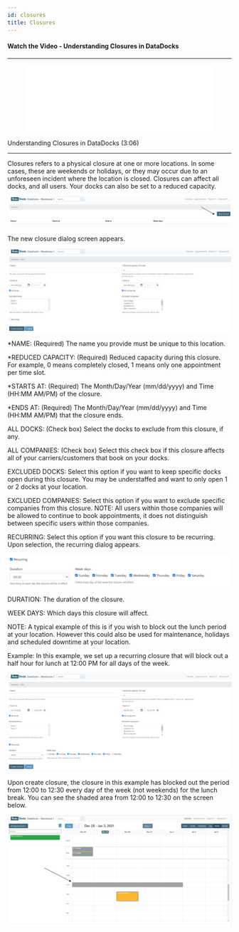 ```yaml
---
id: closures
title: Closures
---
```


#### Watch the Video - Understanding Closures in DataDocks

***
<figure class="video-container">
  <iframe src="//www.youtube.com/embed/ajWE6PAt4qU" frameborder="0" allowfullscreen width="100%"></iframe>
</figure>


Understanding Closures in DataDocks (3:06)
***

Closures refers to a physical closure at one or more locations. In some cases, these are weekends or holidays, or they may occur due to an unforeseen incident where the location is closed. Closures can affect all docks, and all users. Your docks can also be set to a reduced capacity.  

![New Closure](/img/docs/advanced/closures/new.jpg)

The new closure dialog screen appears. 

![New Closure Dialog](/img/docs/advanced/closures/new-closure-dialog.jpg)
  
*NAME: (Required) The name you provide must be unique to this location. 

*REDUCED CAPACITY: (Required) Reduced capacity during this closure. For example, 0 means completely closed, 1 means only one appointment per time slot. 

*STARTS AT: (Required) The Month/Day/Year (mm/dd/yyyy) and Time (HH:MM AM/PM) of the closure. 

*ENDS AT: (Required) The Month/Day/Year (mm/dd/yyyy) and Time (HH:MM AM/PM) that the closure ends. 

ALL DOCKS: (Check box) Select the docks to exclude from this closure, if any. 

ALL COMPANIES: (Check box) Select this check box if this closure affects all of your carriers/customers that book on your docks. 

EXCLUDED DOCKS: Select this option if you want to keep specific docks open during this closure. You may be understaffed and want to only open 1 or 2 docks at your location. 

EXCLUDED COMPANIES: Select this option if you want to exclude specific companies from this closure. NOTE: All users within those companies will be allowed to continue to book appointments, it does not distinguish between specific users within those companies. 

RECURRING: Select this option if you want this closure to be recurring. Upon selection, the recurring dialog appears.

![Recurring Closure](/img/docs/advanced/closures/recurring-dialog.jpg)

DURATION: The duration of the closure.

WEEK DAYS: Which days this closure will affect. 

NOTE: A typical example of this is if you wish to block out the lunch period at your location. However this could also be used for maintenance, holidays and scheduled downtime at your location.

Example: In this example, we set up a recurring closure that will block out a half hour for lunch at 12:00 PM for all days of the week. 

![Create Closure](/img/docs/advanced/closures/create-closure-lunch.jpg)

Upon create closure, the closure in this example has blocked out the period from 12:00 to 12:30 every day of the week (not weekends) for the lunch break. You can see the shaded area from 12:00 to 12:30 on the screen below. 

![Closure Example](/img/docs/advanced/closures/example-arrow.jpg)

